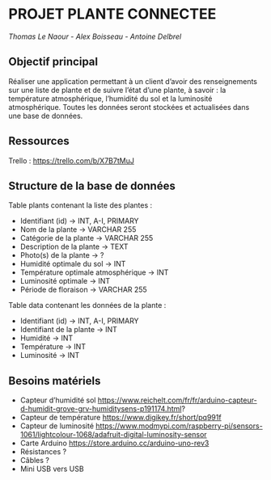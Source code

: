 # PROJET PLANTE CONNECTEE

*Thomas Le Naour - Alex Boisseau - Antoine Delbrel*

## Objectif principal

Réaliser une application permettant à un client d’avoir des renseignements sur une liste de plante et de suivre l’état d’une plante, à savoir : la température atmosphérique, l’humidité du sol et la luminosité atmosphérique. Toutes les données seront stockées et actualisées dans une base de données.

## Ressources

Trello : https://trello.com/b/X7B7tMuJ

## Structure de la base de données

Table plants contenant la liste des plantes :
* Identifiant (id)  → INT, A-I, PRIMARY
* Nom de la plante → VARCHAR 255
* Catégorie de la plante → VARCHAR 255
* Description de la plante → TEXT
* Photo(s) de la plante → ?
* Humidité optimale du sol → INT
* Température optimale atmosphérique → INT
* Luminosité optimale → INT
* Période de floraison → VARCHAR 255

Table data contenant les données de la plante :
* Identifiant (id) → INT, A-I, PRIMARY
* Identifiant de la plante → INT
* Humidité → INT
* Température → INT
* Luminosité → INT

## Besoins matériels

* Capteur d’humidité sol https://www.reichelt.com/fr/fr/arduino-capteur-d-humidit-grove-grv-humiditysens-p191174.html?
* Capteur de température https://www.digikey.fr/short/pq991f
* Capteur de luminosité https://www.modmypi.com/raspberry-pi/sensors-1061/lightcolour-1068/adafruit-digital-luminosity-sensor
* Carte Arduino https://store.arduino.cc/arduino-uno-rev3
* Résistances ?
* Câbles ?
* Mini USB vers USB
